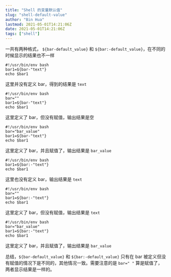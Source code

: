 ```yaml
---
title: "Shell 的变量默认值"
slug: "shell-default-value"
author: "Bin Hua"
lastmod: 2021-05-01T14:21:06Z
date: 2021-05-01T14:21:06Z
tags: ["shell"]
---
```


一共有两种格式， `${bar-default_value}` 和 `${bar:-default_value}`，在不同的时候显示的结果也不一样

```
#!/usr/bin/env bash
bar1=${bar-"text"}
echo $bar1
```

这里并没有定义 bar，得到的结果是 `text`

```
#!/usr/bin/env bash
bar=""
bar1=${bar-"text"}
echo $bar1
```

这里定义了 bar，但没有赋值，输出结果是空

```
#!/usr/bin/env bash
bar="bar_value"
bar1=${bar-"text"}
echo $bar1
```

这里定义了 bar，并且赋值了，输出结果是 `bar_value`

```
#!/usr/bin/env bash
bar1=${bar:-"text"}
echo $bar1
```

这里也没有定义 bar，输出结果是 `text`

```
#!/usr/bin/env bash
bar=""
bar1=${bar:-"text"}
echo $bar1
```

这里定义了 bar，但没有赋值，输出结果是 `text`

```
#!/usr/bin/env bash
bar="bar_value"
bar1=${bar:-"text"}
echo $bar1
```

这里定义了 bar，并且赋值了，输出结果是 `bar_value`

总结，`${bar-default_value}` 和 `${bar:-default_value}` 只有在 bar 被定义但没有赋值的情况下是不同的，其他情况一致。需要注意的是 `bar=" "` 算是赋值了，两者显示结果是一样的。


